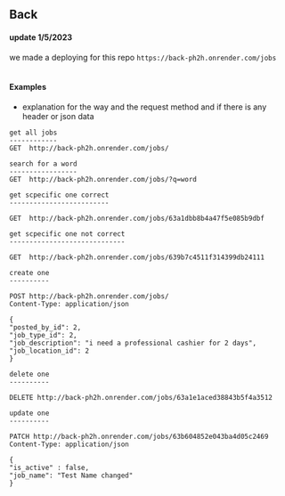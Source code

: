 ## Back

#### update 1/5/2023

we made a deploying for this repo
` https://back-ph2h.onrender.com/jobs `
<br>
<br>

#### Examples
* explanation for the way and the request method and if there is any header or json data

```
get all jobs
------------
GET  http://back-ph2h.onrender.com/jobs/
```

``` 
search for a word
-----------------
GET  http://back-ph2h.onrender.com/jobs/?q=word
```

```
get scpecific one correct
-------------------------

GET  http://back-ph2h.onrender.com/jobs/63a1dbb8b4a47f5e085b9dbf
```

```
get scpecific one not correct
-----------------------------

GET  http://back-ph2h.onrender.com/jobs/639b7c4511f314399db24111
```

```
create one
----------

POST http://back-ph2h.onrender.com/jobs/
Content-Type: application/json

{
"posted_by_id": 2,
"job_type_id": 2,
"job_description": "i need a professional cashier for 2 days",
"job_location_id": 2
}
```

```
delete one
----------

DELETE http://back-ph2h.onrender.com/jobs/63a1e1aced38843b5f4a3512
```

```
update one
----------

PATCH http://back-ph2h.onrender.com/jobs/63b604852e043ba4d05c2469
Content-Type: application/json

{
"is_active" : false,
"job_name": "Test Name changed"
}

```




